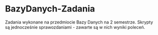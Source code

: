 # BazyDanych-Zadania
Zadania wykonane na przedmiocie Bazy Danych na 2 semestrze. Skrypty są jednocześnie sprawozdaniami - zawarte są w nich wyniki poleceń.

